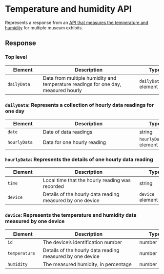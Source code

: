 # Temperature and humidity API
Represents a response from an [API that measures the temperature and humidity](https://github.com/kaefoody/Documenting-APIs-Course-Practice/blob/main/Temperature_and_Humidity_API/temperature-and-humidity-api.xml) for multiple museum exhibits. 

## Response 


### Top level
| <div style="width:100px">Element</div> |<div style="width:300px">Description</div> | <div style="width:100px">Type</div> | <div style="width:300px">Notes</div> |
|---| --- | --- | --- |
| `dailyData`   | Data from multiple humidity and temperature readings for one day, measured hourly | `dailyData` element  |                       |

### `dailyData`: Represents a collection of hourly data readings for one day
| <div style="width:100px">Element</div> |<div style="width:300px">Description</div> | <div style="width:100px">Type</div> | <div style="width:300px">Notes</div> |
|---| --- | --- | --- |
| `date`        | Date of data readings                                                             | string               | Format is YYYY-MM-DD. |
| `hourlyData`  | Data for one hourly reading                                                       | `hourlyData` element |                       |


### `hourlyData`: Represents the details of one hourly data reading
| <div style="width:100px">Element</div> |<div style="width:300px">Description</div> | <div style="width:100px">Type</div> | <div style="width:300px">Notes</div> |
|---| --- | --- | --- |
| `time`        | Local time that the hourly reading was recorded                                   | string               | Format is HH:MM.      |
| `device`      | Details of the hourly data reading measured by one device                         | `device` element     |                       |

### `device`: Represents the temperature and humidity data measured by one device
| <div style="width:100px">Element</div> |<div style="width:300px">Description</div> | <div style="width:100px">Type</div> | <div style="width:300px">Notes</div> |
|---| --- | --- | --- |
| `id`          | The device’s identification number                                                | number               |                       |
| `temperature` | Details of the hourly data reading measured by one device                         | number               |                       |
| `humidity`    | The measured humidity, in percentage                                              | number               |                       |
